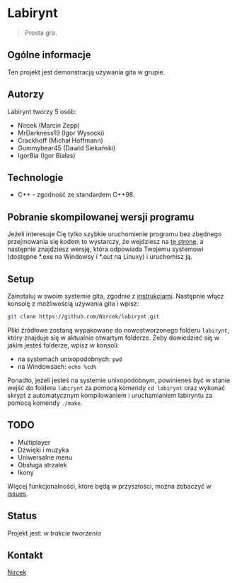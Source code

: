 # Labirynt
> Prosta gra.

## Ogólne informacje
Ten projekt jest demonstracją używania gita w grupie.

## Autorzy
Labirynt tworzy 5 osób:
* Nircek (Marcin Zepp)
* MrDarkness19 (Igor Wysocki)
* Crackhoff (Michał Hoffmann)
* Gummybear45 (Dawid Siekański)
* IgorBia (Igor Białas)

## Technologie
* C++ - zgodność ze standardem C++98.

## Pobranie skompilowanej wersji programu
Jeżeli interesuje Cię tylko szybkie uruchomienie programu bez zbędnego przejmowania się kodem to wystarczy, że wejdziesz na [tę stronę](https://github.com/Nircek/labirynt/releases/latest), a następnie znajdziesz wersję, która odpowiada Twojemu systemowi (dostępne *.exe na Windowsy i *.out na Linuxy) i uruchomisz ją.

## Setup
Zainstaluj w swoim systemie gita, zgodnie z [instrukcjami](https://git-scm.com/book/en/v2/Getting-Started-Installing-Git).
Następnie włącz konsolę z możliwością używania gita i wpisz:
``` bash
git clone https://github.com/Nircek/labirynt.git
```
Pliki źródłowe zostaną wypakowane do nowostworzonego folderu `labirynt`, który znajduje się w aktualnie otwartym folderze.
Żeby dowiedzieć się w jakim jesteś folderze, wpisz w konsoli:
* na systemach unixopodobnych: `pwd`
* na Windowsach: `echo %cd%`

Ponadto, jeżeli jesteś na systemie unixopodobnym, powinieneś być w stanie wejść do folderu `labirynt` za pomocą komendy `cd labirynt` oraz wykonać skrypt z automatycznym kompilowaniem i uruchamianiem labiryntu za pomocą komendy `./make`.

## TODO
* Multiplayer
* Dźwięki i muzyka
* Uniwersalne menu
* Obsługa strzałek
* Ikony

Więcej funkcjonalności, które będą w przyszłości, można zobaczyć w [issues](https://github.com/Nircek/labirynt/issues). 

## Status
Projekt jest: _w trakcie tworzenia_

## Kontakt
[Nircek](mailto:m.zepp@outlook.com)

